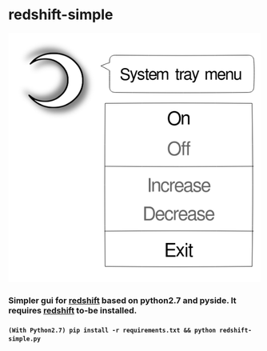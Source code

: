 # redshift-simple

![redshift-simple gui](https://raw.githubusercontent.com/mrf345/redshift-simple/master/images/untitled_page.png)

### Simpler gui for [redshift](https://github.com/jonls/redshift) based on python2.7 and pyside. It requires [redshift](https://github.com/jonls/redshift) to-be installed.

#### `(With Python2.7) pip install -r requirements.txt && python redshift-simple.py`
